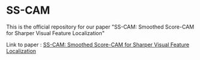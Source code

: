 # SS-CAM

This is the official repository for our paper "SS-CAM: Smoothed Score-CAM for Sharper Visual Feature Localization"

Link to paper : [SS-CAM: Smoothed Score-CAM for Sharper Visual Feature Localization](https://arxiv.org/abs/2006.14255)

